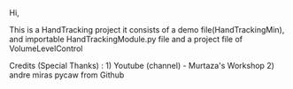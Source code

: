 Hi, 

This is a HandTracking project it consists of a demo file(HandTrackingMin), and importable HandTrackingModule.py file
and a project file of VolumeLevelControl

Credits (Special Thanks) : 1) Youtube (channel) - Murtaza's Workshop
                           2) andre miras pycaw from Github

          
